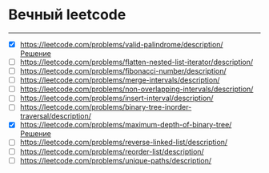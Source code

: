 # Вечный leetcode
***
- [x] https://leetcode.com/problems/valid-palindrome/description/  
    [Решение](https://github.com/vktadm/leetcode/blob/master/two_pointers/easy/_125_Valid_Palindrome.py)
- [ ] https://leetcode.com/problems/flatten-nested-list-iterator/description/
- [ ] https://leetcode.com/problems/fibonacci-number/description/
- [ ] https://leetcode.com/problems/merge-intervals/description/
- [ ] https://leetcode.com/problems/non-overlapping-intervals/description/
- [ ] https://leetcode.com/problems/insert-interval/description/
- [ ] https://leetcode.com/problems/binary-tree-inorder-traversal/description/
- [x] https://leetcode.com/problems/maximum-depth-of-binary-tree/  
    [Решение](https://github.com/vktadm/leetcode/blob/master/binary_tree/easy/_104_Maximum_Depth_of_Binary_Tree.py)
- [ ] https://leetcode.com/problems/reverse-linked-list/description/
- [ ] https://leetcode.com/problems/reorder-list/description/
- [ ] https://leetcode.com/problems/unique-paths/description/